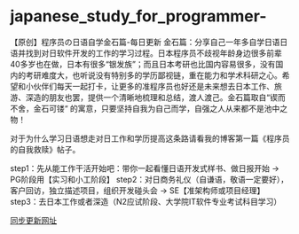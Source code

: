 # japanese_study_for_programmer-
【原创】程序员の日语自学金石篇-每日更新
金石篇：分享自己一年多自学日语日语并找到对日软件开发的工作的学习过程。日本程序员不歧视年龄身边很多前辈40多岁也在做，日本有很多“银发族”；而且日本考研也比国内容易很多，没有国内的考研难度大，也听说没有特别多的学历鄙视链，重在能力和学术科研之心。希望和小伙伴们每天一起打卡，让更多的准程序员也好还是未来想去日本工作、旅游、深造的朋友也罢，提供一个清晰地梳理和总结，渡人渡己。金石篇取自“锲而不舍，金石可镂“ 的寓意，只要坚持自我为自己而学，自强之人从来都不是池中之物！

对于为什么学习日语想走对日工作和学历提高这条路请看我的博客第一篇《程序员的自我救赎》帖子。

step1：先从能工作干活开始吧：带你一起看懂日语开发式样书、做日报开始 -> PG阶段用【实习和小工阶段】 
step2：对日商务礼仪（自谦语，敬语一定要好），客户回访，独立描述项目，组织开发碰头会 -> SE【准架构师或项目经理】
step3：去日本工作或者深造（N2应试阶段、大学院IT软件专业考试科目学习）

[同步更新网址]( https://github.com/users/souketuson/projects/1 )
